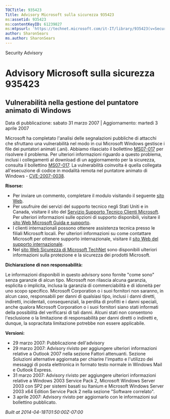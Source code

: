 ```yaml
---
TOCTitle: 935423
Title: Advisory Microsoft sulla sicurezza 935423
ms:assetid: 935423
ms:contentKeyID: 61239827
ms:mtpsurl: 'https://technet.microsoft.com/it-IT/library/935423(v=Security.10)'
author: SharonSears
ms.author: SharonSears
---
```


Security Advisory

Advisory Microsoft sulla sicurezza 935423
=========================================

Vulnerabilità nella gestione del puntatore animato di Windows
-------------------------------------------------------------

Data di pubblicazione: sabato 31 marzo 2007 | Aggiornamento: martedì 3 aprile 2007

Microsoft ha completato l'analisi delle segnalazioni pubbliche di attacchi che sfruttano una vulnerabilità nel modo in cui Microsoft Windows gestisce i file dei puntatori animati (.ani). Abbiamo rilasciato il bollettino [MS07-017](http://technet.microsoft.com/security/bulletin/ms07-017) per risolvere il problema. Per ulteriori informazioni riguardo a questo problema, inclusi i collegamenti al download di un aggiornamento per la sicurezza, consulta il bollettino [MS07-017](http://technet.microsoft.com/security/bulletin/ms07-017). La vulnerabilità coinvolta è quella collegata all'esecuzione di codice in modalità remota nel puntatore animato di Windows - [CVE-2007-0038](http://www.cve.mitre.org/cgi-bin/cvename.cgi?name=cve-2007-0038).

**Risorse:**

-   Per inviare un commento, completare il modulo visitando il seguente [sito Web](https://support.microsoft.com/common/survey.aspx?scid=sw;en;1257&amp;showpage=1&amp;ws=technet&amp;sd=tech).
-   Per usufruire dei servizi del supporto tecnico negli Stati Uniti e in Canada, visitare il sito del [Servizio Supporto Tecnico Clienti Microsoft](http://go.microsoft.com/fwlink/?linkid=21131). Per ulteriori informazioni sulle opzioni di supporto disponibili, visitare il [sito Web Microsoft Guida e supporto](http://support.microsoft.com/).
-   I clienti internazionali possono ottenere assistenza tecnica presso le filiali Microsoft locali. Per ulteriori informazioni su come contattare Microsoft per ottenere supporto internazionale, visitare il [sito Web del supporto internazionale](http://go.microsoft.com/fwlink/?linkid=21155).
-   Nel [sito Web Sicurezza di Microsoft TechNet](http://www.microsoft.com/italy/technet/security/default.mspx) sono disponibili ulteriori informazioni sulla protezione e la sicurezza dei prodotti Microsoft.

**Dichiarazione di non responsabilità:**

Le informazioni disponibili in questo advisory sono fornite "come sono" senza garanzie di alcun tipo. Microsoft non rilascia alcuna garanzia, esplicita o implicita, inclusa la garanzia di commerciabilità e di idoneità per uno scopo specifico. Microsoft Corporation o i suoi fornitori non saranno, in alcun caso, responsabili per danni di qualsiasi tipo, inclusi i danni diretti, indiretti, incidentali, consequenziali, la perdita di profitti e i danni speciali, anche qualora Microsoft Corporation o i suoi fornitori siano stati informati della possibilità del verificarsi di tali danni. Alcuni stati non consentono l'esclusione o la limitazione di responsabilità per danni diretti o indiretti e, dunque, la sopracitata limitazione potrebbe non essere applicabile.

**Versioni:**

-   29 marzo 2007: Pubblicazione dell'advisory
-   29 marzo 2007: Advisory rivisto per aggiungere ulteriori informazioni relative a Outlook 2007 nella sezione Fattori attenuanti. Sezione Soluzioni alternative aggiornata per chiarire l'impatto e l'utilizzo dei messaggi di posta elettronica in formato testo normale in Windows Mail e Outlook Express.
-   31 marzo 2007: Advisory rivisto per aggiungere ulteriori informazioni relative a Windows 2003 Service Pack 2, Microsoft Windows Server 2003 con SP2 per sistemi basati su Itanium e Microsoft Windows Server 2003 x64 Edition Service Pack 2 nella sezione "Software correlato".
-   3 aprile 2007: Advisory rivisto per aggiornarlo con le informazioni sul bollettino pubblicato.

*Built at 2014-04-18T01:50:00Z-07:00*
